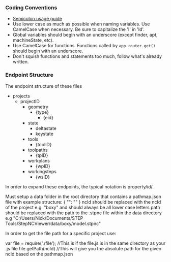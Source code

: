 ### Coding Conventions
+ [Semicolon usage guide](https://www.codecademy.com/blog/78)
+ Use lower case as much as possible when naming variables. Use CamelCase when necessary. Be sure to capitalize the 'I' in 'Id'.
+ Global variables should begin with an underscore (except finder, apt, machineState, etc).
+ Use CamelCase for functions. Functions called by `app.router.get()` should begin with an underscore.
+ Don't squish functions and statements too much, follow what's already written.

### Endpoint Structure
The endpoint structure of these files
+ projects
	- projectID
		* geometry
			+ {type}
				+ {eid}
		* state
			+ deltastate
			* keystate
		* tools
			+ {toolID}
		* toolpaths
			+ {tpID}
		* workplans
			+ {wpID}
		* workingsteps
			+ {wsID}

In order to expand these endpoints, the typical notation is property/id/.


Must setup a data folder in the root directory that contains a pathmap.json file with example structure:
{
	"<ncId>": "<path>"
}
ncId should be replaced with the ncId of the project e.g. "boxy" and should always be all lower case letters
path should be replaced with the path to the .stpnc file within the data directory e.g "C:/Users/Nick/Documents/STEP Tools/StepNCViewer/data/boxy/model.stpnc"

In order to get the file path for a specific project use:

var file = require('./file'); //This is if the file.js is in the same directory as your .js file
file.getPath(ncId) //This will give you the absolute path for the given ncId based on the pathmap.json